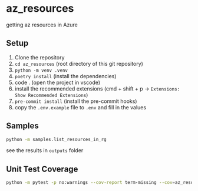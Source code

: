 # az_resources
getting az resources in Azure


## Setup

1. Clone the repository
2. `cd az_resources` (root directory of this git repository)
3. `python -m venv .venv`
4. `poetry install` (install the dependencies)
5. code . (open the project in vscode)
6. install the recommended extensions (cmd + shift + p -> `Extensions: Show Recommended Extensions`)
7. `pre-commit install` (install the pre-commit hooks)
8. copy the `.env.example` file to `.env` and fill in the values

## Samples

```sh
python -m samples.list_resources_in_rg
```

see the results in `outputs` folder


## Unit Test Coverage

```sh
python -m pytest -p no:warnings --cov-report term-missing --cov=az_resources tests
```